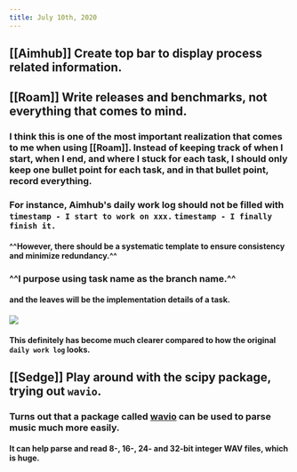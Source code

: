 ```yaml
---
title: July 10th, 2020
---
```


## [[Aimhub]] Create top bar to display process related information.

## [[Roam]] Write releases and benchmarks, not everything that comes to mind.
### I think this is one of the most important realization that comes to me when using [[Roam]]. Instead of keeping track of when I start, when I end, and where I stuck for each task, I should only keep one bullet point for each task, and in that bullet point, record everything.

### For instance, Aimhub's daily work log should not be filled with `timestamp - I start to work on xxx.` `timestamp - I finally finish it.`
#### ^^However, there should be a systematic template to ensure consistency and minimize redundancy.^^

### ^^I purpose using task name as the branch name.^^
#### and the leaves will be the implementation details of a task.

#### ![](https://firebasestorage.googleapis.com/v0/b/firescript-577a2.appspot.com/o/imgs%2Fapp%2Fjialin-wu-roam%2F2mhvEaT6-A.png?alt=media&token=f4f7cbb2-2d7e-41e5-a0a0-f5689ca3e697)

#### This definitely has become much clearer compared to how the original `daily work log` looks.

## [[Sedge]] Play around with the scipy package, trying out `wavio`.
### Turns out that a package called [wavio](https://github.com/WarrenWeckesser/wavio) can be used to parse music much more easily.
#### It can help parse and read 8-, 16-, 24- and 32-bit integer WAV files, which is huge.
